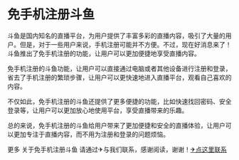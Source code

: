 # 免手机注册斗鱼

斗鱼是国内知名的直播平台，为用户提供了丰富多彩的直播内容，吸引了大量的用户。但是，对于一些用户来说，手机注册可能并不方便。不过，现在好消息来了！斗鱼推出了免手机注册的功能，让用户可以更加便捷地享受直播内容。

免手机注册的斗鱼功能，让用户可以直接通过电脑或者其他设备进行注册和登录，省去了手机注册的繁琐步骤，让用户可以更快速地进入直播平台，观看自己喜欢的内容。

不仅如此，免手机注册的斗鱼还提供了更多便捷的功能，比如快速找回密码、安全登录等，让用户可以更加放心地使用平台，享受直播带来的乐趣。

总的来说，免手机注册的斗鱼给用户带来了更加便捷和安全的直播体验，让用户可以更加专注于直播内容，而不用为注册和登录的问题烦恼。

更多 关于免手机注册斗鱼 请通过✈与我们联系，感谢阅读，谢谢！[✈点这里联系](https://a.k02.cc)